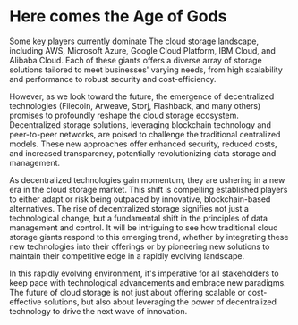 # Here comes the Age of Gods

Some key players currently dominate The cloud storage landscape, including AWS, Microsoft Azure, Google Cloud Platform, IBM Cloud, and Alibaba Cloud. Each of these giants offers a diverse array of storage solutions tailored to meet businesses' varying needs, from high scalability and performance to robust security and cost-efficiency.

However, as we look toward the future, the emergence of decentralized technologies (Filecoin, Arweave, Storj, Flashback, and many others) promises to profoundly reshape the cloud storage ecosystem. Decentralized storage solutions, leveraging blockchain technology and peer-to-peer networks, are poised to challenge the traditional centralized models. These new approaches offer enhanced security, reduced costs, and increased transparency, potentially revolutionizing data storage and management.

As decentralized technologies gain momentum, they are ushering in a new era in the cloud storage market. This shift is compelling established players to either adapt or risk being outpaced by innovative, blockchain-based alternatives. The rise of decentralized storage signifies not just a technological change, but a fundamental shift in the principles of data management and control. It will be intriguing to see how traditional cloud storage giants respond to this emerging trend, whether by integrating these new technologies into their offerings or by pioneering new solutions to maintain their competitive edge in a rapidly evolving landscape.

In this rapidly evolving environment, it's imperative for all stakeholders to keep pace with technological advancements and embrace new paradigms. The future of cloud storage is not just about offering scalable or cost-effective solutions, but also about leveraging the power of decentralized technology to drive the next wave of innovation.
